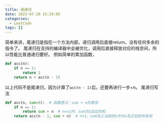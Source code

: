 ```yaml
---
title: 尾递归
date: 2023-07-26 15:29:05
categories:
  - LeetCode
tags: []
---
```


简单来讲，尾递归是指在一个方法内部，递归调用后直接return，没有任何多余的指令了。
尾递归在支持的编译器中会被优化，调用后直接释放对应的栈空间，所以性能比普通递归要好。
例如简单的累加函数，
```python
def acc(n):
	if n == 1:
		return 1
	return n + acc(n - 1)
```
以上代码不是尾递归，因为计算了`acc(n - 1)`后，还要再进行一步+n。
尾递归写法
```python
def acc(n, sum=0):  # 函数意义：sum + n的累加
	if n == 1:
		return sum + n  # n==1时，sum为1后边的和
	return acc(n - 1, sum + n)  # n>1，sum加上当前的n作为n及之后的所有和
```
